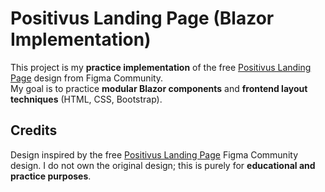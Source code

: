 # Positivus Landing Page (Blazor Implementation)
This project is my **practice implementation** of the free [Positivus Landing Page](https://www.figma.com/design/lc6ntTKExCD5UB3vkE7B6S/Positivus-Landing-Page-Design--Community) design from Figma Community.  
My goal is to practice **modular Blazor components** and **frontend layout techniques** (HTML, CSS, Bootstrap).

## Credits
Design inspired by the free [Positivus Landing Page](https://www.figma.com/design/lc6ntTKExCD5UB3vkE7B6S/Positivus-Landing-Page-Design--Community) Figma Community design.
I do not own the original design; this is purely for **educational and practice purposes**.
